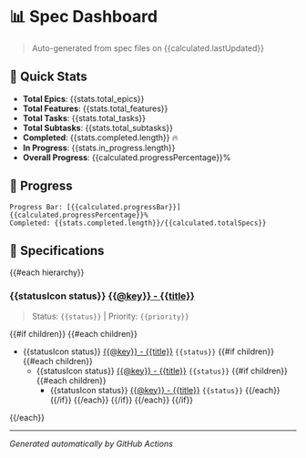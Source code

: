 # 📊 Spec Dashboard

> Auto-generated from spec files on {{calculated.lastUpdated}}

## 🎯 Quick Stats

- **Total Epics**: {{stats.total_epics}}
- **Total Features**: {{stats.total_features}}
- **Total Tasks**: {{stats.total_tasks}}
- **Total Subtasks**: {{stats.total_subtasks}}
- **Completed**: {{stats.completed.length}} 🔥
- **In Progress**: {{stats.in_progress.length}}
- **Overall Progress**: {{calculated.progressPercentage}}%

## 🚀 Progress

```
Progress Bar: [{{calculated.progressBar}}] {{calculated.progressPercentage}}%
Completed: {{stats.completed.length}}/{{calculated.totalSpecs}}
```

## 📁 Specifications

{{#each hierarchy}}
### {{statusIcon status}} [{{@key}} - {{title}}]({{@key}}/spec.md)

> Status: `{{status}}` | Priority: `{{priority}}`

{{#if children}}
{{#each children}}
- {{statusIcon status}} [{{@key}} - {{title}}]({{../key}}/{{@key}}/spec.md) `{{status}}`
{{#if children}}
{{#each children}}
  - {{statusIcon status}} [{{@key}} - {{title}}]({{../../key}}/{{../key}}/{{@key}}/spec.md) `{{status}}`
{{#if children}}
{{#each children}}
    - {{statusIcon status}} [{{@key}} - {{title}}]({{../../../key}}/{{../../key}}/{{../key}}/{{@key}}/spec.md) `{{status}}`
{{/each}}
{{/if}}
{{/each}}
{{/if}}
{{/each}}
{{/if}}

{{/each}}

---
*Generated automatically by GitHub Actions*